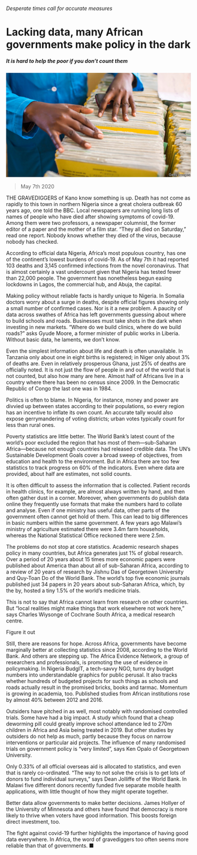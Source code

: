 ###### Desperate times call for accurate measures

# Lacking data, many African governments make policy in the dark 

##### It is hard to help the poor if you don’t count them 

![image](images/20200509_MAP006_0.jpg) 

> May 7th 2020 

THE GRAVEDIGGERS of Kano know something is up. Death has not come as rapidly to this town in northern Nigeria since a great cholera outbreak 60 years ago, one told the BBC. Local newspapers are running long lists of names of people who have died after showing symptoms of covid-19. Among them were two professors, a newspaper columnist, the former editor of a paper and the mother of a film star. “They all died on Saturday,” read one report. Nobody knows whether they died of the virus, because nobody has checked.

According to official data Nigeria, Africa’s most populous country, has one of the continent’s lowest burdens of covid-19. As of May 7th it had reported 103 deaths and 3,145 confirmed infections from the novel coronavirus. That is almost certainly a vast undercount given that Nigeria has tested fewer than 22,000 people. The government has nonetheless begun easing lockdowns in Lagos, the commercial hub, and Abuja, the capital.


Making policy without reliable facts is hardly unique to Nigeria. In Somalia doctors worry about a surge in deaths, despite official figures showing only a small number of confirmed cases. Nor is it a new problem. A paucity of data across swathes of Africa has left governments guessing about where to build schools and roads. Businesses must take shots in the dark when investing in new markets. “Where do we build clinics, where do we build roads?” asks Gyude Moore, a former minister of public works in Liberia. Without basic data, he laments, we don’t know.

Even the simplest information about life and death is often unavailable. In Tanzania only about one in eight births is registered; in Niger only about 3% of deaths are. Even in relatively prosperous Ghana, just 25% of deaths are officially noted. It is not just the flow of people in and out of the world that is not counted, but also how many are here. Almost half of Africans live in a country where there has been no census since 2009. In the Democratic Republic of Congo the last one was in 1984.

Politics is often to blame. In Nigeria, for instance, money and power are divvied up between states according to their populations, so every region has an incentive to inflate its own count. An accurate tally would also expose gerrymandering of voting districts; urban votes typically count for less than rural ones.

Poverty statistics are little better. The World Bank’s latest count of the world’s poor excluded the region that has most of them—sub-Saharan Africa—because not enough countries had released credible data. The UN’s Sustainable Development Goals cover a broad sweep of objectives, from education and health to the environment. But in Africa there are too few statistics to track progress on 60% of the indicators. Even where data are provided, about half are estimates, not solid counts.

It is often difficult to assess the information that is collected. Patient records in health clinics, for example, are almost always written by hand, and then often gather dust in a corner. Moreover, when governments do publish data online they frequently use formats that make the numbers hard to collate and analyse. Even if one ministry has useful data, other parts of the government often cannot get hold of them. This can lead to big differences in basic numbers within the same government. A few years ago Malawi’s ministry of agriculture estimated there were 3.4m farm households, whereas the National Statistical Office reckoned there were 2.5m.

The problems do not stop at core statistics. Academic research shapes policy in many countries, but Africa generates just 1% of global research. Over a period of 20 years about 15 times more economic papers were published about America than about all of sub-Saharan Africa, according to a review of 20 years of research by Jishnu Das of Georgetown University and Quy-Toan Do of the World Bank. The world’s top five economic journals published just 34 papers in 20 years about sub-Saharan Africa, which, by the by, hosted a tiny 1.5% of the world’s medicine trials.

This is not to say that Africa cannot learn from research on other countries. But “local realities might make things that work elsewhere not work here,” says Charles Wiysonge of Cochrane South Africa, a medical research centre.

Figure it out

Still, there are reasons for hope. Across Africa, governments have become marginally better at collecting statistics since 2008, according to the World Bank. And others are stepping up. The Africa Evidence Network, a group of researchers and professionals, is promoting the use of evidence in policymaking. In Nigeria BudgIT, a tech-savvy NGO, turns dry budget numbers into understandable graphics for public perusal. It also tracks whether hundreds of budgeted projects for such things as schools and roads actually result in the promised bricks, books and tarmac. Momentum is growing in academia, too. Published studies from African institutions rose by almost 40% between 2012 and 2016.

Outsiders have pitched in as well, most notably with randomised controlled trials. Some have had a big impact. A study which found that a cheap deworming pill could greatly improve school attendance led to 270m children in Africa and Asia being treated in 2019. But other studies by outsiders do not help as much, partly because they focus on narrow interventions or particular aid projects. The influence of many randomised trials on government policy is “very limited”, says Ken Opalo of Georgetown University.

Only 0.33% of all official overseas aid is allocated to statistics, and even that is rarely co-ordinated. “The way to not solve the crisis is to get lots of donors to fund individual surveys,” says Dean Jolliffe of the World Bank. In Malawi five different donors recently funded five separate mobile health applications, with little thought of how they might operate together.

Better data allow governments to make better decisions. James Hollyer of the University of Minnesota and others have found that democracy is more likely to thrive when voters have good information. This boosts foreign direct investment, too.

The fight against covid-19 further highlights the importance of having good data everywhere. In Africa, the word of gravediggers too often seems more reliable than that of governments. ■

